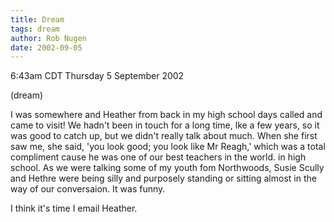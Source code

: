 ```yaml
---
title: Dream
tags: dream
author: Rob Nugen
date: 2002-09-05
---
```


<p class=date>6:43am CDT Thursday 5 September 2002</p>

<p class=note>(dream)</p>

<p class=dream>I was somewhere and Heather from back in my high school
days called and came to visit!  We hadn't been in touch for a long
time, lke a few years, so it was good to catch up, but we didn't
really talk about much.  When she first saw me, she said, 'you look
good; you look like Mr Reagh,' which was a total compliment  cause he
was one of our best teachers in the world. in high school.  As we were
talking some of my youth fom Northwoods, Susie Scully and Hethre were
being silly and purposely standing  or sitting almost in the way of
our conversaion.  It was funny.</p>

<p>I think it's time I email Heather.</p>
